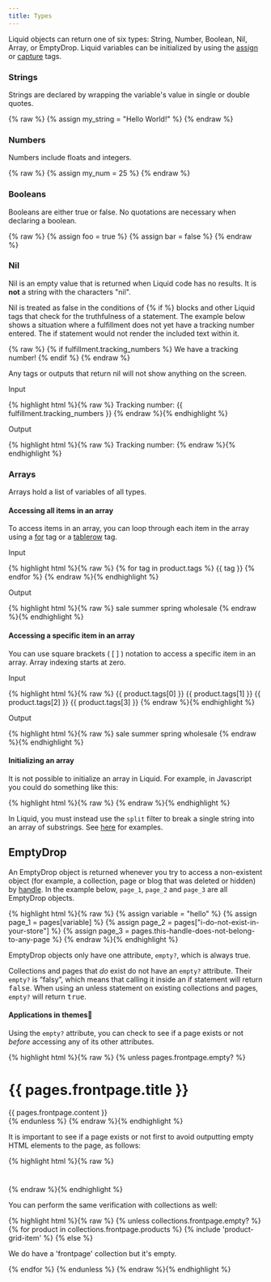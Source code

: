 ```yaml
---
title: Types
---
```


Liquid objects can return one of six types: String, Number, Boolean, Nil, Array, or EmptyDrop. Liquid variables can be initialized by using the <a href="/themes/liquid-documentation/tags/variable-tags/#assign">assign</a> or <a href="/themes/liquid-documentation/tags/variable-tags/#capture">capture</a> tags. 



### Strings 

Strings are declared by wrapping the variable's value in single or double quotes.

<div>
{% raw %}
{% assign my_string = "Hello World!" %}
{% endraw %}
</div>


### Numbers

Numbers include floats and integers. 

<div>
{% raw %}
{% assign my_num = 25 %}
{% endraw %}
</div>



### Booleans

Booleans are either true or false. No quotations are necessary when declaring a boolean. 

<div>
{% raw %}
{% assign foo = true %}
{% assign bar = false %}
{% endraw %}
</div>



### Nil

Nil is an empty value that is returned when Liquid code has no results. It is **not** a  string with the characters "nil". 

Nil is treated as false in the conditions of &#123;% if %&#125; blocks and other Liquid tags that check for the truthfulness of a statement. The example below shows a situation where a fulfillment does not yet have a tracking number entered. The if statement would not render the included text within it. 

{% raw %}
{% if fulfillment.tracking_numbers %}
We have a tracking number!
{% endif %}
{% endraw %}

Any tags or outputs that return nil will not show anything on the screen. 

<p class="input">Input</p>

{% highlight html %}{% raw %}
Tracking number: {{ fulfillment.tracking_numbers }}
{% endraw %}{% endhighlight %}

<p class="output">Output</p>

<div>
{% highlight html %}{% raw %}
Tracking number: 
{% endraw %}{% endhighlight %}
</div>




### Arrays

Arrays hold a list of variables of all types.  

#### Accessing all items in an array

To access items in an array, you can loop through each item in the array using a <a href="/themes/liquid-documentation/tags/#for">for</a> tag or a <a href="/themes/liquid-documentation/tags/#tablerow">tablerow</a> tag. 

<p class="input">Input</p>
<div>
{% highlight html %}{% raw %}
<!-- if product.tags = "sale", "summer", "spring", "wholesale" -->
{% for tag in product.tags %}
	{{ tag }}
{% endfor %}
{% endraw %}{% endhighlight %}
</div>

<p class="output">Output</p>
<div>
{% highlight html %}{% raw %}
sale summer spring wholesale
{% endraw %}{% endhighlight %}
</div>


#### Accessing a specific item in an array

You can use square brackets ( [ ] ) notation to access a specific item in an array. Array indexing starts at zero. 

<p class="input">Input</p>
<div>
{% highlight html %}{% raw %}
<!-- if product.tags = "sale", "summer", "spring", "wholesale" -->
{{ product.tags[0] }} 
{{ product.tags[1] }} 
{{ product.tags[2] }} 
{{ product.tags[3] }} 
{% endraw %}{% endhighlight %}
</div>

<p class="output">Output</p>
<div>
{% highlight html %}{% raw %}
sale
summer
spring
wholesale
{% endraw %}{% endhighlight %}
</div>


#### Initializing an array

It is not possible to initialize an array in Liquid. For example, in Javascript you could do something like this: 

<div>
{% highlight html %}{% raw %}
<script>
var cars = ["Saab", "Volvo", "BMW"];
</script>
{% endraw %}{% endhighlight %}
</div>

In Liquid, you must instead use the <code>split</code> filter to break a single string into an array of substrings. See <a href="/themes/liquid-documentation/filters/string-filters/#split">here</a> for examples. 







## EmptyDrop

An EmptyDrop object is returned whenever you try to access a non-existent object (for example, a collection, page or blog that was deleted or hidden) by [handle](/themes/liquid-documentation/basics/handle). In the example below, <code>page_1</code>, <code>page_2</code> and <code>page_3</code> are all EmptyDrop objects.

{% highlight html %}{% raw %}
{% assign variable = "hello" %}
{% assign page_1 = pages[variable] %}
{% assign page_2 = pages["i-do-not-exist-in-your-store"] %}
{% assign page_3 = pages.this-handle-does-not-belong-to-any-page %}
{% endraw %}{% endhighlight %}

EmptyDrop objects only have one attribute, <code>empty?</code>, which is always true.   

Collections and pages that _do_ exist do not have an <code>empty?</code> attribute. Their <code>empty?</code> is “falsy”, which means that calling it inside an if statement will return <tt>false</tt>. When using an  unless statement on existing collections and pages, <code>empty?</code> will return <tt>true</tt>. 

#### Applications in themes

Using the <code>empty?</code> attribute, you can check to see if a page exists or not _before_ accessing any of its other attributes. 

{% highlight html %}{% raw %}
{% unless pages.frontpage.empty? %}
  <!-- We have a page with handle 'frontpage' and it's not hidden.-->
  <h1>{{ pages.frontpage.title }}</h1>
  <div>{{ pages.frontpage.content }}</div>
{% endunless %}
{% endraw %}{% endhighlight %}

It is important to see if a page exists or not first to avoid outputting empty HTML elements to the page, as follows: 

{% highlight html %}{% raw %}
<h1></h1>
<div></div>
{% endraw %}{% endhighlight %}

You can perform the same verification with collections as well: 

{% highlight html %}{% raw %}
{% unless collections.frontpage.empty? %}
  {% for product in collections.frontpage.products %}
    {% include 'product-grid-item' %}
  {% else %}
    <p>We do have a 'frontpage' collection but it's empty.</p>
  {% endfor %}
{% endunless %}
{% endraw %}{% endhighlight %}








